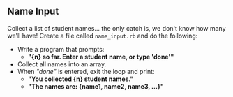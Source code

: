 ## Name Input

Collect a list of student names… the only catch is, we don't know how many we'll have! Create a file called `name_input.rb` and do the following:

* Write a program that prompts:
	* **"{n} so far. Enter a student name, or type 'done'"**
* Collect all names into an array. 
* When *"done"* is entered, exit the loop and print:
	* **"You collected {n} student names."**
	* **"The names are: {name1, name2, name3, …}"**